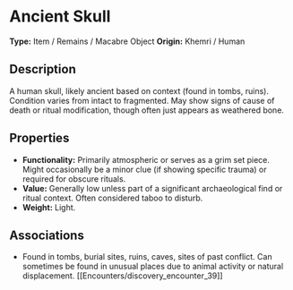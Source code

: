 # Ancient Skull

**Type:** Item / Remains / Macabre Object
**Origin:** Khemri / Human

## Description
A human skull, likely ancient based on context (found in tombs, ruins). Condition varies from intact to fragmented. May show signs of cause of death or ritual modification, though often just appears as weathered bone.

## Properties
*   **Functionality:** Primarily atmospheric or serves as a grim set piece. Might occasionally be a minor clue (if showing specific trauma) or required for obscure rituals.
*   **Value:** Generally low unless part of a significant archaeological find or ritual context. Often considered taboo to disturb.
*   **Weight:** Light.

## Associations
*   Found in tombs, burial sites, ruins, caves, sites of past conflict. Can sometimes be found in unusual places due to animal activity or natural displacement. [[Encounters/discovery_encounter_39]] 